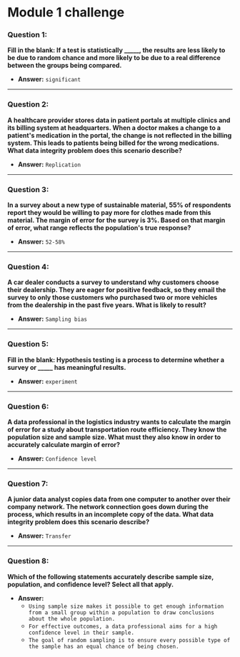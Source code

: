 # Module 1 challenge


### **Question 1:**
**Fill in the blank: If a test is statistically _____, the results are less likely to be due to random chance and more likely to be due to a real difference between the groups being compared.**

- **Answer:** `significant`

---

### **Question 2:**
**A healthcare provider stores data in patient portals at multiple clinics and its billing system at headquarters. When a doctor makes a change to a patient's medication in the portal, the change is not reflected in the billing system. This leads to patients being billed for the wrong medications. What data integrity problem does this scenario describe?**

- **Answer:** `Replication`

---

### **Question 3:**
**In a survey about a new type of sustainable material, 55% of respondents report they would be willing to pay more for clothes made from this material. The margin of error for the survey is 3%. Based on that margin of error, what range reflects the population's true response?**

- **Answer:** `52-58%`

---

### **Question 4:**
**A car dealer conducts a survey to understand why customers choose their dealership. They are eager for positive feedback, so they email the survey to only those customers who purchased two or more vehicles from the dealership in the past five years. What is likely to result?**

- **Answer:** `Sampling bias`

---

### **Question 5:**
**Fill in the blank: Hypothesis testing is a process to determine whether a survey or _____ has meaningful results.**

- **Answer:** `experiment`

---

### **Question 6:**
**A data professional in the logistics industry wants to calculate the margin of error for a study about transportation route efficiency. They know the population size and sample size. What must they also know in order to accurately calculate margin of error?**

- **Answer:** `Confidence level`

---

### **Question 7:**
**A junior data analyst copies data from one computer to another over their company network. The network connection goes down during the process, which results in an incomplete copy of the data. What data integrity problem does this scenario describe?**

- **Answer:** `Transfer`

---

### **Question 8:**
**Which of the following statements accurately describe sample size, population, and confidence level? Select all that apply.**

- **Answer:**
  - `Using sample size makes it possible to get enough information from a small group within a population to draw conclusions about the whole population.`
  - `For effective outcomes, a data professional aims for a high confidence level in their sample.`
  - `The goal of random sampling is to ensure every possible type of the sample has an equal chance of being chosen.`
